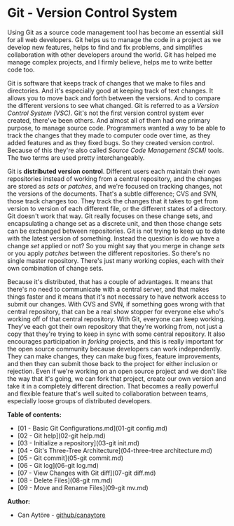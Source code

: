 # Git - Version Control System

Using Git as a source code management tool has become an essential skill for all web developers. Git helps us to manage the code in a project as we develop new features, helps to find and fix problems, and simplifies collaboration with other developers around the world. Git has helped me manage complex projects, and I firmly believe, helps me to write better code too.

Git is software that keeps track of changes that we make to files and directories. And it's especially good at keeping track of text changes. It allows you to move back and forth between the versions. And to compare the different versions to see what changed. Git is referred to as a *Version Control System (VSC)*. Git's not the first version control system ever created, there've been others. And almost all of them had one primary purpose, to manage source code. Programmers wanted a way to be able to track the changes that they made to computer code over time, as they added features and as they fixed bugs. So they created version control. Because of this they're also called *Source Code Management (SCM)* tools. The two terms are used pretty interchangeably.

Git is **distributed version control**. Different users each maintain their own repositories instead of working from a central repository, and the changes are stored as *sets* or *patches*, and we're focused on tracking changes, not the versions of the documents. That's a subtle difference; CVS and SVN, those track changes too. They track the changes that it takes to get from version to version of each different file, or the different states of a directory. Git doesn't work that way. Git really focuses on these change sets, and encapsulating a change set as a discrete unit, and then those change sets can be exchanged between repositories. Git is not trying to keep up to date with the latest version of something. Instead the question is do we have a change *set* applied or not? So you might say that you merge in change *sets* or you apply *patches* between the different repositories. So there's no single master repository. There's just many working copies, each with their own combination of change sets. 

Because it's distributed, that has a couple of advantages. It means that there's no need to communicate with a central server, and that makes things faster and it means that it's not necessary to have network access to submit our changes. With CVS and SVN, if something goes wrong with that central repository, that can be a real show stopper for everyone else who's working off of that central repository. With Git, everyone can keep working. They've each got their own repository that they're working from, not just a copy that they're trying to keep in sync with some central repository. It also encourages participation in *forking* projects, and this is really important for the open source community because developers can work independently. They can make changes, they can make bug fixes, feature improvements, and then they can submit those back to the project for either inclusion or rejection. Even if we're working on an open source project and we don't like the way that it's going, we can fork that project, create our own version and take it in a completely different direction. That becomes a really powerful and flexible feature that's well suited to collaboration between teams, especially loose groups of distributed developers.

**Table of contents:**
- [01 - Basic Git Configurations.md](01-git config.md)
- [02 - Git help](02-git help.md)
- [03 - Initialize a repository](03-git init.md)
- [04 - Git's Three-Tree Architecture](04-three-tree architecture.md)
- [05 - Git commit](05-git commit.md)
- [06 - Git log](06-git log.md)
- [07 - View Changes with Git diff](07-git diff.md)
- [08 - Delete Files](08-git rm.md)
- [09 - Move and Rename Files](09-git mv.md)

**Author:**
- Can Aytöre - [github/canaytore](https://github.com/canaytore)
